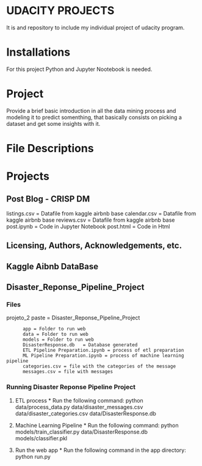 # UDACITY PROJECTS
It is and repository to include my individual project of udacity program. 
# Installations
For this project Python and Jupyter Nootebook is needed.
# Project
Provide a brief basic introduction in all the data mining process and modeling it to predict somenthing, that basically consists on picking a dataset and get some insights with it.
# File Descriptions

# Projects
## Post Blog - CRISP DM

listings.csv = Datafile from kaggle airbnb base
calendar.csv = Datafile from kaggle airbnb base
reviews.csv = Datafile from kaggle airbnb base
post.ipynb = Code in Jupyter Notebook
post.html = Code in Html

## Licensing, Authors, Acknowledgements, etc.
Kaggle Aibnb DataBase
-----------------------------------------------------------
## Disaster_Reponse_Pipeline_Project

### Files

projeto_2 paste =  Disaster_Reponse_Pipeline_Project

          app = Folder to run web
          data = Folder to run web
          models = Folder to run web
          DisasterResponse.db	= Database generated
          ETL Pipeline Preparation.ipynb = process of etl preparation	
          ML Pipeline Preparation.ipynb = process of machine learning pipeline
          categories.csv = file with the categories of the message
          messages.csv = file with messages
          
   ### Running Disaster Reponse Pipeline Project 

   1. ETL process
    * Run the following command: python data/process_data.py data/disaster_messages.csv data/disaster_categories.csv data/DisasterResponse.db

   2. Machine Learning Pipeline
    * Run the following command: python models/train_classifier.py data/DisasterResponse.db models/classifier.pkl

   3. Run the web app
    * Run the following command in the app directory: python run.py


